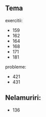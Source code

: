 ## Tema

exercitii:
- 159
- 162
- 164
- 168
- 171
- 181

probleme:
- 421
- 431

## Nelamuriri: 
- 136
